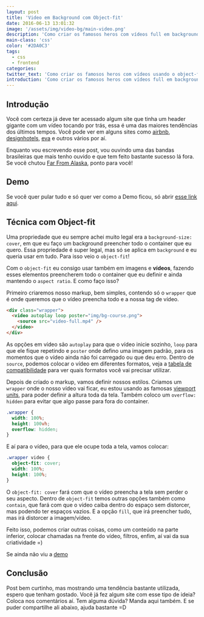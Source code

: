```yaml
---
layout: post
title: 'Video em Background com Object-fit'
date: 2016-06-13 13:01:32
image: '/assets/img/video-bg/main-video.png'
description: 'Como criar os famosos heros com vídeos full em background usando o object-fit.'
main-class: 'css'
color: '#2DA0C3'
tags:
  - css
  - frontend
categories:
twitter_text: 'Como criar os famosos heros com vídeos usando o object-fit.'
introduction: 'Como criar os famosos heros com vídeos full em background usando o object-fit.'
---
```


## Introdução

Você com certeza já deve ter acessado algum site que tinha um header gigante com um vídeo tocando por trás, essa é uma das maiores tendências dos últimos tempos. Você pode ver em alguns sites como [airbnb](https://www.airbnb.com.br/), [designhotels](https://www.designhotels.com/original-experiences), [eva](http://www.eva.co/) e outros vários por aí.

Enquanto vou escrevendo esse post, vou ouvindo uma das bandas brasileiras que mais tenho ouvido e que tem feito bastante sucesso lá fora. Se você chutou [Far From Alaska](https://open.spotify.com/artist/1ztNPX8z169arfAY0TWFLB), ponto para você!

## Demo

Se você quer pular tudo e só quer ver como a Demo ficou, só abrir [esse link aqui](https://labs.willianjusten.com.br/video-background/).

## Técnica com Object-fit

Uma propriedade que eu sempre achei muito legal era a `background-size: cover`, em que eu faço um background preencher todo o container que eu quero. Essa propriedade é super legal, mas só se aplica em `background` e eu queria usar em tudo. Para isso veio o `object-fit`!

Com o `object-fit` eu consigo usar também em imagens e **vídeos**, fazendo esses elementos preencherem todo o container que eu definir e ainda mantendo o `aspect ratio`. E como faço isso?

Primeiro criaremos nosso markup, bem simples, contendo só o `wrapper` que é onde queremos que o vídeo preencha todo e a nossa tag de vídeo.

```html
<div class="wrapper">
  <video autoplay loop poster="img/bg-course.png">
    <source src="video-full.mp4" />
  </video>
</div>
```

As opções em vídeo são `autoplay` para que o vídeo inicie sozinho, `loop` para que ele fique repetindo e `poster` onde defino uma imagem padrão, para os momentos que o vídeo ainda não foi carregado ou que deu erro. Dentro de `source`, podemos colocar o vídeo em diferentes formatos, veja a [tabela de compatibilidade](http://caniuse.com/#search=video) para ver quais formatos você vai precisar utilizar.

Depois de criado o markup, vamos definir nossos estilos. Criamos um `wrapper` onde o nosso vídeo vai ficar, eu estou usando as famosas [viewport units](http://desenvolvimentoparaweb.com/css/unidades-css-rem-vh-vw-vmin-vmax-ex-ch/), para poder definir a altura toda da tela. Também coloco um `overflow: hidden` para evitar que algo passe para fora do container.

```css
.wrapper {
  width: 100%;
  height: 100vh;
  overflow: hidden;
}
```

E aí para o vídeo, para que ele ocupe toda a tela, vamos colocar:

```css
.wrapper video {
  object-fit: cover;
  width: 100%;
  height: 100%;
}
```

O `object-fit: cover` fará com que o vídeo preencha a tela sem perder o seu aspecto. Dentro de `object-fit` temos outras opções também como `contain`, que fará com que o vídeo caiba dentro do espaço sem distorcer, mas podendo ter espaços vazios. E a opção `fill`, que irá preencher tudo, mas irá distorcer a imagem/vídeo.

Feito isso, podemos criar outras coisas, como um conteúdo na parte inferior, colocar chamadas na frente do vídeo, filtros, enfim, aí vai da sua criatividade =)

Se ainda não viu a [demo](https://labs.willianjusten.com.br/video-background/)

## Conclusão

Post bem curtinho, mas mostrando uma tendência bastante utilizada, espero que tenham gostado. Você já fez algum site com esse tipo de ideia? Coloca nos comentários aí. Tem alguma dúvida? Manda aqui também. E se puder compartilhe ali abaixo, ajuda bastante =D
